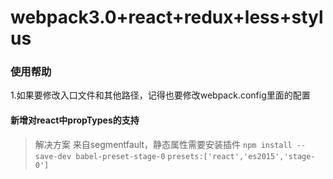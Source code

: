 # webpack3.0+react+redux+less+stylus

### 使用帮助
1.如果要修改入口文件和其他路径，记得也要修改webpack.config里面的配置

#### 新增对react中propTypes的支持
> 解决方案
来自segmentfault，静态属性需要安装插件
``npm install --save-dev babel-preset-stage-0``
``presets:['react','es2015','stage-0']``
